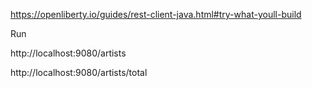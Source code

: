 https://openliberty.io/guides/rest-client-java.html#try-what-youll-build

Run

http://localhost:9080/artists

http://localhost:9080/artists/total
